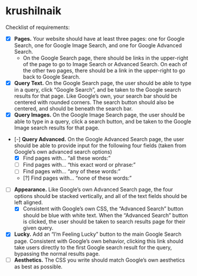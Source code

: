 # krushilnaik

Checklist of requirements:

- [x] **Pages.** Your website should have at least three pages: one for Google Search, one for Google Image Search, and one for Google Advanced Search.
  - On the Google Search page, there should be links in the upper-right of the page to go to Image Search or Advanced Search. On each of the other two pages, there should be a link in the upper-right to go back to Google Search.
- [x] **Query Text.** On the Google Search page, the user should be able to type in a query, click “Google Search”, and be taken to the Google search results for that page.
Like Google’s own, your search bar should be centered with rounded corners. The search button should also be centered, and should be beneath the search bar.
- [x] **Query Images.** On the Google Image Search page, the user should be able to type in a query, click a search button, and be taken to the Google Image search results for that page.
- [-] **Query Advanced.** On the Google Advanced Search page, the user should be able to provide input for the following four fields (taken from Google’s own advanced search options)
  - [x] Find pages with… “all these words:”
  - [ ] Find pages with… “this exact word or phrase:”
  - [ ] Find pages with… “any of these words:”
  - [?] Find pages with… “none of these words:”
- [ ] **Appearance.** Like Google’s own Advanced Search page, the four options should be stacked vertically, and all of the text fields should be left aligned.
  - [x] Consistent with Google’s own CSS, the “Advanced Search” button should be blue with white text. When the “Advanced Search” button is clicked, the user should be taken to search results page for their given query.
- [x] **Lucky.** Add an “I’m Feeling Lucky” button to the main Google Search page. Consistent with Google’s own behavior, clicking this link should take users directly to the first Google search result for the query, bypassing the normal results page.
- [ ] **Aesthetics.** The CSS you write should match Google’s own aesthetics as best as possible.
